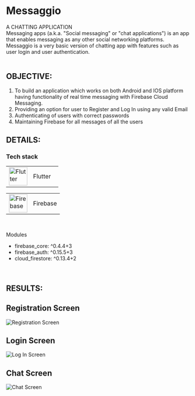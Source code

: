 # Messaggio
A CHATTING APPLICATION
<br>
Messaging apps (a.k.a. "Social messaging" or "chat applications") is an app that enables messaging as any other social networking platforms. 
Messaggio is a very basic version of chatting app with features such as user login and user authentication.
<br><br>

## OBJECTIVE:
1. To build an application which works on both Android and IOS platform having functionality of real time messaging with Firebase Cloud Messaging.<br>
2. Providing an option for user to Register and Log In using any valid Email<br>
3. Authenticating of users with correct passwords<br>
4. Maintaining Firebase for all messages of all the users<br>

## DETAILS:
### Tech stack

<table>
  <tr>
    <td><img src = "https://cdn.icon-icons.com/icons2/2107/PNG/512/file_type_flutter_icon_130599.png" alt="Flutter" width="50" height="50"></td>
    <td>Flutter &nbsp&nbsp</td>
  </tr>
</table>
<table>
<tr>
    <td><img src = "https://cdn4.iconfinder.com/data/icons/google-i-o-2016/512/google_firebase-2-512.png" alt="Firebase" width="50" height="50"></td>
    <td>Firebase</td>
  </tr>  
</table>
<br>

Modules
- firebase_core: ^0.4.4+3 <br>
- firebase_auth: ^0.15.5+3 <br>
- cloud_firestore: ^0.13.4+2 <br>
<br>

## RESULTS:
## Registration Screen <br>

![Registration Screen](https://user-images.githubusercontent.com/75100010/137852519-7126dbd3-77dd-44a0-8fac-15dbcd6bcd78.jpeg) <br>

## Login Screen

![Log In Screen](https://user-images.githubusercontent.com/75100010/137852545-4642d7b1-f787-4b2b-ba12-16a90c42989d.jpeg)



## Chat Screen

![Chat Screen](https://user-images.githubusercontent.com/75100010/137853294-b18bd79f-3716-444b-8d5f-b93ba4e8b19b.jpeg)
